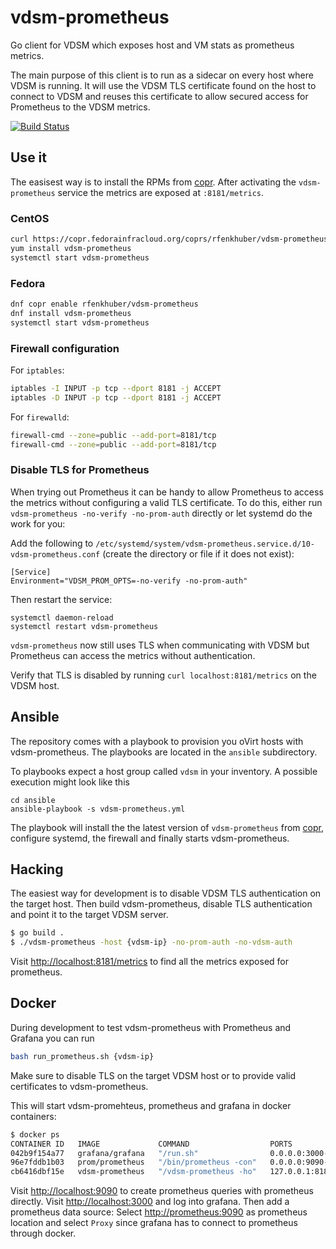 # vdsm-prometheus
Go client for VDSM which exposes host and VM stats as prometheus metrics.

The main purpose of this client is to run as a sidecar on every host where VDSM
is running. It will use the VDSM TLS certificate found on the host to connect
to VDSM and reuses this certificate to allow secured access for Prometheus to
the VDSM metrics.

[![Build Status](https://travis-ci.org/rmohr/vdsm-prometheus.svg?branch=master)](https://travis-ci.org/rmohr/vdsm-prometheus)


## Use it

The easisest way is to install the RPMs from
[copr](https://copr.fedorainfracloud.org/coprs/rfenkhuber/vdsm-prometheus/).
After activating the `vdsm-prometheus` service the metrics are exposed at
`:8181/metrics`.

### CentOS
```bash
curl https://copr.fedorainfracloud.org/coprs/rfenkhuber/vdsm-prometheus/repo/epel-7/rfenkhuber-vdsm-prometheus-epel-7.repo > /etc/yum.repos.d/vdsm-prometheus.repo
yum install vdsm-prometheus
systemctl start vdsm-prometheus
```
### Fedora
```bash
dnf copr enable rfenkhuber/vdsm-prometheus
dnf install vdsm-prometheus
systemctl start vdsm-prometheus
```

### Firewall configuration

For `iptables`:
```bash
iptables -I INPUT -p tcp --dport 8181 -j ACCEPT
iptables -D INPUT -p tcp --dport 8181 -j ACCEPT
```

For `firewalld`:

```bash
firewall-cmd --zone=public --add-port=8181/tcp
firewall-cmd --zone=public --add-port=8181/tcp
```

### Disable TLS for Prometheus

When trying out Prometheus it can be handy to allow Prometheus to access the
metrics without configuring a valid TLS certificate.  To do this, either run
`vdsm-prometheus -no-verify -no-prom-auth` directly or let systemd do the work
for you:

Add the following to
`/etc/systemd/system/vdsm-prometheus.service.d/10-vdsm-prometheus.conf`
(create the directory or file if it does not exist):
```
[Service]
Environment="VDSM_PROM_OPTS=-no-verify -no-prom-auth"
```
Then restart the service:
```
systemctl daemon-reload
systemctl restart vdsm-prometheus
```

`vdsm-prometheus` now still uses TLS when communicating with VDSM but
Prometheus can access the metrics without authentication.

Verify that TLS is disabled by running `curl localhost:8181/metrics` on the
VDSM host.

## Ansible

The repository comes with a playbook to provision you oVirt hosts with
vdsm-prometheus. The playbooks are located in the `ansible` subdirectory.

To playbooks expect a host group called `vdsm` in your inventory.  A possible
execution might look like this

```
cd ansible
ansible-playbook -s vdsm-prometheus.yml
```

The playbook will install the the latest version of `vdsm-prometheus` from
[copr](https://copr.fedorainfracloud.org/coprs/rfenkhuber/vdsm-prometheus/),
configure systemd, the firewall and finally starts vdsm-prometheus.

## Hacking
The easiest way for development is to disable VDSM TLS authentication on the
target host. Then build vdsm-prometheus, disable TLS authentication and point
it to the target VDSM server.
```bash
$ go build .
$ ./vdsm-prometheus -host {vdsm-ip} -no-prom-auth -no-vdsm-auth
```
Visit <http://localhost:8181/metrics> to find all the metrics exposed for
prometheus.

## Docker
During development to test vdsm-prometheus with Prometheus and Grafana you can
run
```bash
bash run_prometheus.sh {vdsm-ip}
```
Make sure to disable TLS on the target VDSM host or to provide valid
certificates to vdsm-prometheus.

This will start vdsm-promehteus, prometheus and grafana in docker containers:

```bash
$ docker ps
CONTAINER ID   IMAGE             COMMAND                  PORTS                         NAMES
042b9f154a77   grafana/grafana   "/run.sh"                0.0.0.0:3000->3000/tcp        grafana
96e7fddb1b03   prom/prometheus   "/bin/prometheus -con"   0.0.0.0:9090->9090/tcp        prometheus
cb6416dbf15e   vdsm-prometheus   "/vdsm-prometheus -ho"   127.0.0.1:8181->8181/tcp      vdsm-prometheus
```
Visit <http://localhost:9090> to create prometheus queries with prometheus
directly. Visit <http://localhost:3000> and log into grafana.  Then add a
prometheus data source: Select <http://prometheus:9090> as prometheus location
and select `Proxy` since grafana has to connect to prometheus through docker.
